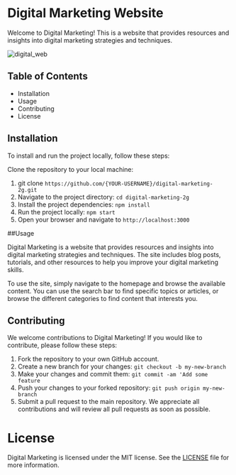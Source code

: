 # Digital Marketing Website

Welcome to Digital Marketing! This is a website that provides resources and insights into digital marketing strategies and techniques.

![digital_web](https://i.imgur.com/jn2CB7Q.png)

## Table of Contents
- Installation
- Usage
- Contributing
- License

## Installation
To install and run the project locally, follow these steps:

Clone the repository to your local machine: 

1. git clone `https://github.com/{YOUR-USERNAME}/digital-marketing-2g.git`
2. Navigate to the project directory: `cd digital-marketing-2g`
3. Install the project dependencies: `npm install`
4. Run the project locally: `npm start`
5. Open your browser and navigate to `http://localhost:3000`

##Usage

Digital Marketing is a website that provides resources and insights into digital marketing strategies and techniques. The site includes blog posts, tutorials, and other resources to help you improve your digital marketing skills.

To use the site, simply navigate to the homepage and browse the available content. You can use the search bar to find specific topics or articles, or browse the different categories to find content that interests you.

## Contributing

We welcome contributions to Digital Marketing! If you would like to contribute, please follow these steps:

1. Fork the repository to your own GitHub account.
2. Create a new branch for your changes: `git checkout -b my-new-branch`
3. Make your changes and commit them: `git commit -am 'Add some feature`
4. Push your changes to your forked repository: `git push origin my-new-branch`
5. Submit a pull request to the main repository.
We appreciate all contributions and will review all pull requests as soon as possible.

# License
Digital Marketing is licensed under the MIT license. See the [LICENSE](https://opensource.org/license/mit/) file for more information.
